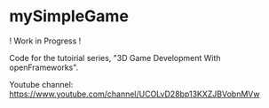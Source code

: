 # mySimpleGame

! Work in Progress !

Code for the tutoirial series, "3D Game Development With openFrameworks".

Youtube channel: https://www.youtube.com/channel/UCOLvD28bp13KXZJBVobnMVw 
